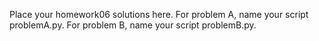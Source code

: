 Place your homework06 solutions here. For problem A, name your script problemA.py. For problem B, name your script problemB.py.
